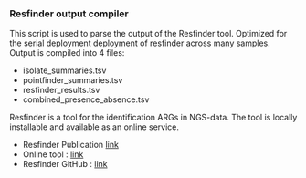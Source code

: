 ### Resfinder output compiler

This script is used to parse the output of the Resfinder tool. Optimized for the serial deployment deployment of resfinder across many samples. Output is compiled into 4 files:

- isolate_summaries.tsv
- pointfinder_summaries.tsv
- resfinder_results.tsv
- combined_presence_absence.tsv

Resfinder is a tool for the identification ARGs in NGS-data.
The tool is locally installable and available as an online service.

- Resfinder Publication [link](https://pmc.ncbi.nlm.nih.gov/articles/PMC8914360/)
- Online tool : [link](http://genepi.food.dtu.dk/resfinder)
- Resfinder GitHub : [link](https://github.com/genomicepidemiology/resfinder)
